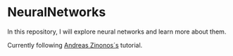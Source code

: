 # NeuralNetworks
In this repository, I will explore neural networks and learn more about them.

Currently following [Andreas Zinonos´s](https://youtu.be/BfCPxoYCgo0) tutorial.

